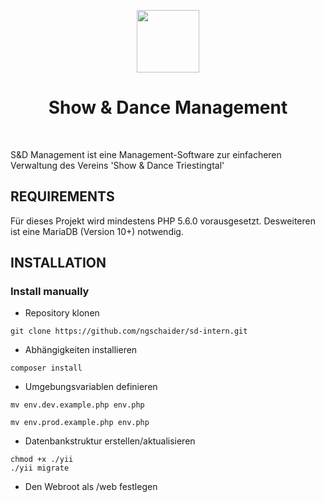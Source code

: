 <p align="center">
    <a href="https://sdtriestingtal.at/" target="_blank">
        <img src="https://www.sdtriestingtal.at/wp-content/uploads/2018/02/logo-512.png" height="100px">
    </a>
    <h1 align="center">Show & Dance Management</h1>
    <br>
</p>

S&D Management ist eine Management-Software zur einfacheren Verwaltung des Vereins 'Show & Dance Triestingtal'


REQUIREMENTS
------------

Für dieses Projekt wird mindestens PHP 5.6.0 vorausgesetzt.
Desweiteren ist eine MariaDB (Version 10+) notwendig.


INSTALLATION
------------

### Install manually

- Repository klonen
```
git clone https://github.com/ngschaider/sd-intern.git
```

- Abhängigkeiten installieren
```
composer install
```

- Umgebungsvariablen definieren
```
mv env.dev.example.php env.php
```
```
mv env.prod.example.php env.php
```

- Datenbankstruktur erstellen/aktualisieren
```
chmod +x ./yii
./yii migrate
```

- Den Webroot als /web festlegen
